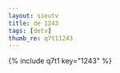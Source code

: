```yaml
--- 
layout: sieutv
title: de 1243
tags: [detv]
thumb_re: q7t11243
---
```

{% include q7t1 key="1243" %} 

